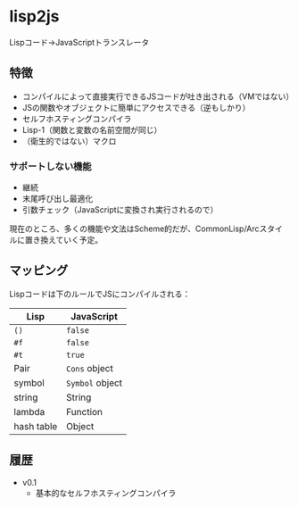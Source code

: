 lisp2js
=======

Lispコード→JavaScriptトランスレータ

## 特徴
* コンパイルによって直接実行できるJSコードが吐き出される（VMではない）
* JSの関数やオブジェクトに簡単にアクセスできる（逆もしかり）
* セルフホスティングコンパイラ
* Lisp-1（関数と変数の名前空間が同じ）
* （衛生的ではない）マクロ

### サポートしない機能
* 継続
* 末尾呼び出し最適化
* 引数チェック（JavaScriptに変換され実行されるので）

現在のところ、多くの機能や文法はScheme的だが、CommonLisp/Arcスタイルに置き換えていく予定。

## マッピング
Lispコードは下のルールでJSにコンパイルされる：

| Lisp       | JavaScript      |
|------------|-----------------|
| `()`       | `false`         |
| `#f`       | `false`         |
| `#t`       | `true`          |
| Pair       | `Cons` object   |
| symbol     | `Symbol` object |
| string     | String          |
| lambda     | Function        |
| hash table | Object          |


## 履歴
* v0.1
  * 基本的なセルフホスティングコンパイラ
